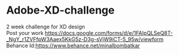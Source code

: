 # Adobe-XD-challenge
2 week challenge for XD design  
Post your work  https://docs.google.com/forms/d/e/1FAIpQLSeQ8T-_NgY_r1ZVFfpW3Aaex5KkG5z-D3g-sVjW9iCT-5_95w/viewform  
Behance Id:https://www.behance.net/minalbombatkar

